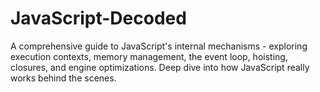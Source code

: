 # JavaScript-Decoded
A comprehensive guide to JavaScript's internal mechanisms - exploring execution contexts, memory management, the event loop, hoisting, closures, and engine optimizations. Deep dive into how JavaScript really works behind the scenes.
